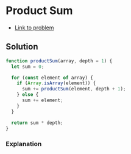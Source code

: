 # Product Sum

- [Link to problem](https://www.algoexpert.io/questions/Product%20Sum)

## Solution

```js
function productSum(array, depth = 1) {
  let sum = 0;

  for (const element of array) {
    if (Array.isArray(element)) {
      sum += productSum(element, depth + 1);
    } else {
      sum += element;
    }
  }

  return sum * depth;
}
```

### Explanation
